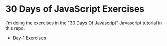 # 30 Days of JavaScript Exercises

I'm doing the exercises in the "[30 Days Of Javascript](https://github.com/Asabeneh/30-Days-Of-JavaScript)" Javascript tutorial in this repo.

- [Day-1 Exercises](https://github.com/emretfn/30DaysOfJavascriptExercises/blob/main/day1-exercises.js)
